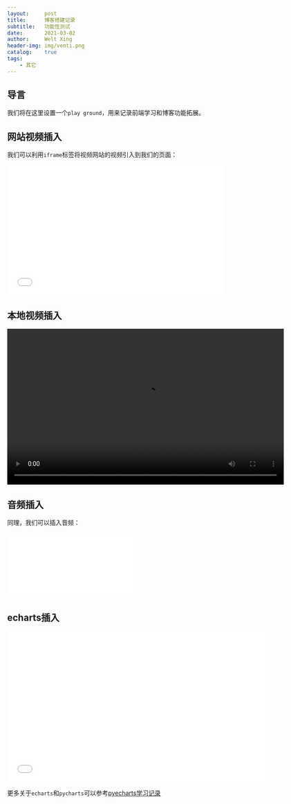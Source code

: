 ```yaml
---
layout:     post
title:      博客搭建记录
subtitle:   功能性测试
date:       2021-03-02
author:     Welt Xing
header-img: img/venti.png
catalog:    true
tags:
    - 其它
---
```


## 导言

我们将在这里设置一个`play ground`，用来记录前端学习和博客功能拓展。

## 网站视频插入

我们可以利用`iframe`标签将视频网站的视频引入到我们的页面：

<div style="position: relative; padding: 30% 45%;">
    <iframe style="position: absolute; width: 100%; height: 100%; left: 0; top: 0;" 
        src="//player.bilibili.com/player.html?aid=712909579&bvid=BV1hD4y1X7Rm&cid=260231284&page=1" 
        scrolling="no" 
        border="0" 
        frameborder="no" 
        framespacing="0" 
        allowfullscreen="true">
    </iframe>
</div>

## 本地视频插入

<video width="640" height="360" controls="controls">
  <source src="/file/lab3.mp4" type="video/mp4" />
</video>

## 音频插入

同理，我们可以插入音频：

<iframe src="/file/陈致逸,HOYO-MiX - Letter From Ajax 埃阿斯的回信.mp3" 
        frameborder="no">
</iframe>

## echarts插入

<div>
    <iframe src="/file/render.html" 
        scrolling="no" 
        allowfullscreen="true" 
        width="600" 
        height="350" 
        frameborder="no">
    </iframe>
</div>

更多关于`echarts`和`pycharts`可以参考[pyecharts学习记录](https://welts.xyz/2021/03/03/pyecharts-learn/)

